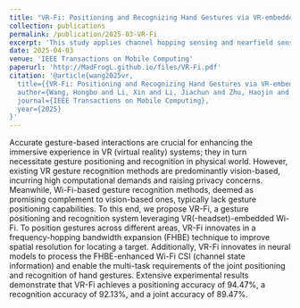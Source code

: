 ```yaml
---
title: "VR-Fi: Positioning and Recognizing Hand Gestures via VR-embedded Wi-Fi Sensing"
collection: publications
permalink: /publication/2025-03-VR-Fi
excerpt: 'This study applies channel hopping sensing and nearfield sensing to VR devices.'
date: 2025-04-03
venue: 'IEEE Transactions on Mobile Computing'
paperurl: 'http://MadFrogL.github.io/files/VR-Fi.pdf'
citation: '@article{wang2025vr,
  title={{VR-Fi: Positioning and Recognizing Hand Gestures via VR-embedded Wi-Fi Sensing}},
  author={Wang, Hongbo and Li, Xin and Li, Jiachun and Zhu, Haojin and Luo, Jun},
  journal={IEEE Transactions on Mobile Computing},
  year={2025}
}'
---
```


Accurate gesture-based interactions are crucial for enhancing the immersive experience in VR (virtual reality) systems; they in turn necessitate gesture positioning and recognition in physical world. However, existing VR gesture recognition methods are predominantly vision-based, incurring high computational demands and raising privacy concerns. Meanwhile, Wi-Fi-based gesture recognition methods, deemed as promising complement to vision-based ones, typically lack gesture positioning capabilities. To this end, we propose VR-Fi, a gesture positioning and recognition system leveraging VR(-headset)-embedded Wi-Fi. To position gestures across different areas, VR-Fi innovates in a frequency-hopping bandwidth expansion (FHBE) technique to improve spatial resolution for locating a target. Additionally, VR-Fi innovates in neural models to process the FHBE-enhanced Wi-Fi CSI (channel state information) and enable the multi-task requirements of the joint positioning and recognition of hand gestures. Extensive experimental results demonstrate that VR-Fi achieves a positioning accuracy of 94.47%, a recognition accuracy of 92.13%, and a joint accuracy of 89.47%.